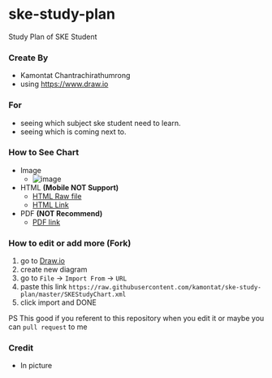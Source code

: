 # ske-study-plan
Study Plan of SKE Student

### Create By
- Kamontat Chantrachirathumrong
- using https://www.draw.io

### For
- seeing which subject ske student need to learn.
- seeing which is coming next to.

### How to See Chart
- Image 
    - ![image](https://github.com/kamontat/ske-study-plan/blob/master/images/SKEStudyChart.png?raw=true)
- HTML **(Mobile NOT Support)** 
    - [HTML Raw file](https://github.com/kamontat/ske-study-plan/blob/master/index.html)
    - [HTML Link](https://kamontat.github.io/ske-study-plan/)
- PDF **(NOT Recommend)**
    - [PDF link](https://github.com/kamontat/ske-study-plan/blob/master/SKEStudyChart.pdf)

### How to edit or add more (Fork)
1. go to [Draw.io](https://www.draw.io)
2. create new diagram
3. go to `File` -> `Import From` -> `URL`
4. paste this link `https://raw.githubusercontent.com/kamontat/ske-study-plan/master/SKEStudyChart.xml`
5. click import and DONE

PS This good if you referent to this repository when you edit it or maybe you can `pull request` to me

### Credit
- In picture
